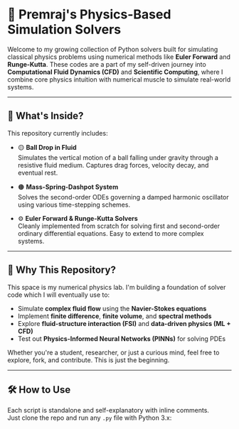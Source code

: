 # 🧠 Premraj's Physics-Based Simulation Solvers

Welcome to my growing collection of Python solvers built for simulating classical physics problems using numerical methods like **Euler Forward** and **Runge-Kutta**. These codes are a part of my self-driven journey into **Computational Fluid Dynamics (CFD)** and **Scientific Computing**, where I combine core physics intuition with numerical muscle to simulate real-world systems.

---

## 🔬 What's Inside?

This repository currently includes:
- 🟡 **Ball Drop in Fluid**  
  Simulates the vertical motion of a ball falling under gravity through a resistive fluid medium. Captures drag forces, velocity decay, and eventual rest.
  
- 🟠 **Mass-Spring-Dashpot System**  
  Solves the second-order ODEs governing a damped harmonic oscillator using various time-stepping schemes.

- ⚙️ **Euler Forward & Runge-Kutta Solvers**  
  Cleanly implemented from scratch for solving first and second-order ordinary differential equations. Easy to extend to more complex systems.

---

## 🧭 Why This Repository?

This space is my numerical physics lab. I'm building a foundation of solver code which I will eventually use to:
- Simulate **complex fluid flow** using the **Navier-Stokes equations**
- Implement **finite difference**, **finite volume**, and **spectral methods**
- Explore **fluid-structure interaction (FSI)** and **data-driven physics (ML + CFD)**
- Test out **Physics-Informed Neural Networks (PINNs)** for solving PDEs

Whether you're a student, researcher, or just a curious mind, feel free to explore, fork, and contribute. This is just the beginning.

---

## 🛠️ How to Use

Each script is standalone and self-explanatory with inline comments.  
Just clone the repo and run any `.py` file with Python 3.x:
